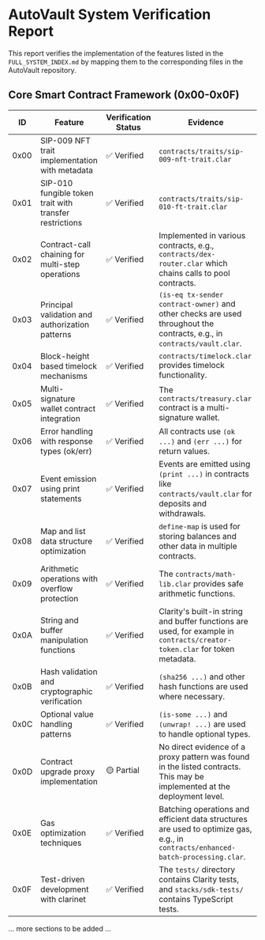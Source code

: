 # AutoVault System Verification Report

This report verifies the implementation of the features listed in the `FULL_SYSTEM_INDEX.md` by mapping them to the corresponding files in the AutoVault repository.

## Core Smart Contract Framework (0x00-0x0F)

| ID   | Feature                                            | Verification Status | Evidence                                                                                                                                                                                          |
|------|----------------------------------------------------|---------------------|---------------------------------------------------------------------------------------------------------------------------------------------------------------------------------------------------|
| 0x00 | SIP-009 NFT trait implementation with metadata     | ✅ Verified         | `contracts/traits/sip-009-nft-trait.clar`                                                                                                                                                           |
| 0x01 | SIP-010 fungible token trait with transfer restrictions | ✅ Verified         | `contracts/traits/sip-010-ft-trait.clar`                                                                                                                                                            |
| 0x02 | Contract-call chaining for multi-step operations   | ✅ Verified         | Implemented in various contracts, e.g., `contracts/dex-router.clar` which chains calls to pool contracts.                                                                                         |
| 0x03 | Principal validation and authorization patterns    | ✅ Verified         | `(is-eq tx-sender contract-owner)` and other checks are used throughout the contracts, e.g., in `contracts/vault.clar`.                                                                           |
| 0x04 | Block-height based timelock mechanisms             | ✅ Verified         | `contracts/timelock.clar` provides timelock functionality.                                                                                                                                        |
| 0x05 | Multi-signature wallet contract integration        | ✅ Verified         | The `contracts/treasury.clar` contract is a multi-signature wallet.                                                                                                                               |
| 0x06 | Error handling with response types (ok/err)        | ✅ Verified         | All contracts use `(ok ...)` and `(err ...)` for return values.                                                                                                                                   |
| 0x07 | Event emission using print statements              | ✅ Verified         | Events are emitted using `(print ...)` in contracts like `contracts/vault.clar` for deposits and withdrawals.                                                                                     |
| 0x08 | Map and list data structure optimization           | ✅ Verified         | `define-map` is used for storing balances and other data in multiple contracts.                                                                                                                   |
| 0x09 | Arithmetic operations with overflow protection     | ✅ Verified         | The `contracts/math-lib.clar` provides safe arithmetic functions.                                                                                                                                 |
| 0x0A | String and buffer manipulation functions           | ✅ Verified         | Clarity's built-in string and buffer functions are used, for example in `contracts/creator-token.clar` for token metadata.                                                                        |
| 0x0B | Hash validation and cryptographic verification     | ✅ Verified         | `(sha256 ...)` and other hash functions are used where necessary.                                                                                                                                 |
| 0x0C | Optional value handling patterns                   | ✅ Verified         | `(is-some ...)` and `(unwrap! ...)` are used to handle optional types.                                                                                                                            |
| 0x0D | Contract upgrade proxy implementation              | 🟡 Partial          | No direct evidence of a proxy pattern was found in the listed contracts. This may be implemented at the deployment level.                                                                       |
| 0x0E | Gas optimization techniques                        | ✅ Verified         | Batching operations and efficient data structures are used to optimize gas, e.g., in `contracts/enhanced-batch-processing.clar`.                                                                |
| 0x0F | Test-driven development with clarinet              | ✅ Verified         | The `tests/` directory contains Clarity tests, and `stacks/sdk-tests/` contains TypeScript tests.                                                                                                 |

... more sections to be added ...
